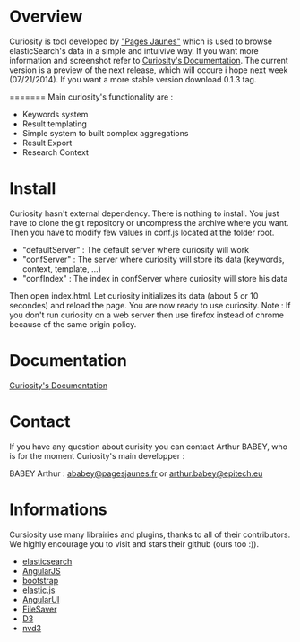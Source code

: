 Overview 
========

Curiosity is tool developed by ["Pages Jaunes"](http://www.pagesjaunes.fr/) which is used to browse elasticSearch's data in a simple and intuivive way.
If you want more information and screenshot refer to [Curiosity's Documentation](http://pagesjaunes.github.io/curiosity/).
The current version is a preview of the next release, which will occure i hope next week (07/21/2014). If you want a more stable version download 0.1.3 tag.

=======
Main curiosity's functionality are : 

* Keywords system
* Result templating 
* Simple system to built complex aggregations
* Result Export
* Research Context

Install 
===========

Curiosity hasn't external dependency. There is nothing to install. You just have to clone the git repository or uncompress the archive where you want. 
Then you have to modify few values in conf.js located at the folder root.

* "defaultServer" : The default server where curiosity will work
* "confServer" : The server where curiosity will store its data (keywords, context, template, ...)
* "confIndex" : The index in confServer where curiosity will store his data

Then open index.html. Let curiosity initializes its data (about 5 or 10 secondes) and reload the page. You are now ready to use curiosity. 
Note : If you don't run curiosity on a web server then use firefox instead of chrome because of the same origin policy.

Documentation
=============

[Curiosity's Documentation](http://pagesjaunes.github.io/curiosity/)

Contact
=======

If you have any question about curisity you can contact Arthur BABEY, who is for the moment Curiosity's main developper : 

BABEY Arthur : 	ababey@pagesjaunes.fr or arthur.babey@epitech.eu

# Informations

Cursiosity use many librairies and plugins, thanks to all of their contributors. We highly encourage you to visit and stars their github (ours too :)).

* [elasticsearch](https://github.com/elasticsearch/elasticsearch)
* [AngularJS](https://github.com/angular/angular.js)
* [bootstrap](https://github.com/twbs/bootstrap)
* [elastic.js](https://github.com/fullscale/elastic.js)
* [AngularUI](http://angular-ui.github.io/)
* [FileSaver](https://github.com/eligrey/FileSaver.js/)
* [D3](https://github.com/mbostock/d3)
* [nvd3](https://github.com/novus/nvd3)
